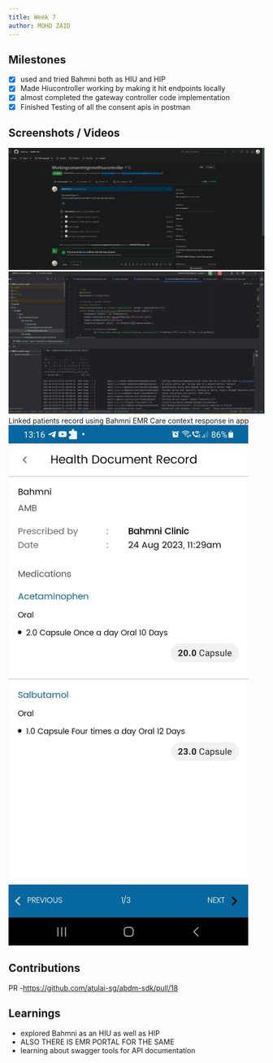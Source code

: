 ```yaml
---
title: Week 7
author: MOHD ZAID 
---
```


## Milestones
- [x] used and tried Bahmni both as HIU and HIP
- [x] Made Hiucontroller working by making it hit endpoints locally
- [x] almost completed the gateway controller code implementation
- [x] Finished Testing of all the consent apis in postman

## Screenshots / Videos 
![Alt text](image-2.png)
![Alt text](image-3.png)
Linked patients record using Bahmni EMR 
Care context response in app
![Alt text](<WhatsApp Image 2023-08-24 at 13.17.12.jpg>)


## Contributions
PR -https://github.com/atulai-sg/abdm-sdk/pull/18

## Learnings
- explored Bahmni as an HIU as well as HIP
- ALSO THERE IS EMR PORTAL FOR THE SAME
- learning about swagger tools for API documentation

